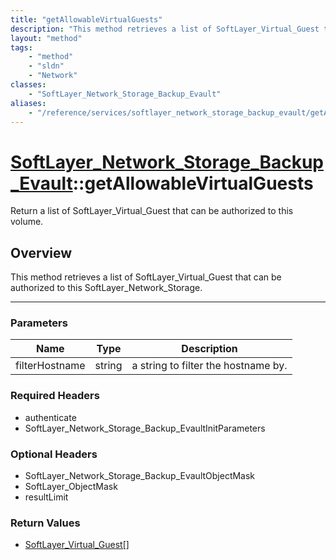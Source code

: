 ```yaml
---
title: "getAllowableVirtualGuests"
description: "This method retrieves a list of SoftLayer_Virtual_Guest that can be authorized to this SoftLayer_Network_Storage."
layout: "method"
tags:
    - "method"
    - "sldn"
    - "Network"
classes:
    - "SoftLayer_Network_Storage_Backup_Evault"
aliases:
    - "/reference/services/softlayer_network_storage_backup_evault/getAllowableVirtualGuests"
---
```

# [SoftLayer_Network_Storage_Backup_Evault](/reference/services/SoftLayer_Network_Storage_Backup_Evault)::getAllowableVirtualGuests


Return a list of SoftLayer_Virtual_Guest that can be authorized to this volume. 


## Overview 
This method retrieves a list of SoftLayer_Virtual_Guest that can be authorized to this SoftLayer_Network_Storage. 

-----

### Parameters 
|Name | Type | Description |
| --- | --- | --- |
|filterHostname| string| a string to filter the hostname by.|


### Required Headers
* authenticate
* SoftLayer_Network_Storage_Backup_EvaultInitParameters


### Optional Headers
* SoftLayer_Network_Storage_Backup_EvaultObjectMask
* SoftLayer_ObjectMask
* resultLimit

### Return Values
* <a href='/reference/datatypes/SoftLayer_Virtual_Guest'>SoftLayer_Virtual_Guest[] </a>




